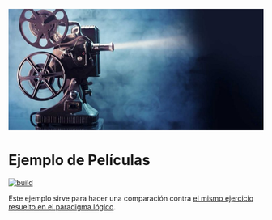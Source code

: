 ![pelicula](./images/film.jpg)

# Ejemplo de Películas

[![build](https://github.com/haskell-uqbar/peliculas/actions/workflows/build.yml/badge.svg)](https://github.com/haskell-uqbar/peliculas/actions/workflows/build.yml)

Este ejemplo sirve para hacer una comparación contra [el mismo ejercicio resuelto en el paradigma lógico](https://github.com/Prolog-Uqbar/peliculas-prolog).

